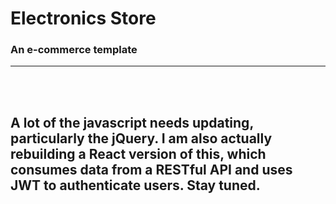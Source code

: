 # Electronics Store

### An e-commerce template
------------------------------------
<br><br>

A lot of the javascript needs updating, particularly the jQuery. I am also actually rebuilding a React version of this, which consumes data from a RESTful API and uses JWT to authenticate users. Stay tuned.
------------------------------------
